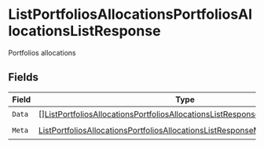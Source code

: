 # ListPortfoliosAllocationsPortfoliosAllocationsListResponse

Portfolios allocations


## Fields

| Field                                                                                                                                                                                         | Type                                                                                                                                                                                          | Required                                                                                                                                                                                      | Description                                                                                                                                                                                   |
| --------------------------------------------------------------------------------------------------------------------------------------------------------------------------------------------- | --------------------------------------------------------------------------------------------------------------------------------------------------------------------------------------------- | --------------------------------------------------------------------------------------------------------------------------------------------------------------------------------------------- | --------------------------------------------------------------------------------------------------------------------------------------------------------------------------------------------- |
| `Data`                                                                                                                                                                                        | [][ListPortfoliosAllocationsPortfoliosAllocationsListResponsePortfoliosAllocation](../../models/operations/listportfoliosallocationsportfoliosallocationslistresponseportfoliosallocation.md) | :heavy_check_mark:                                                                                                                                                                            | N/A                                                                                                                                                                                           |
| `Meta`                                                                                                                                                                                        | [ListPortfoliosAllocationsPortfoliosAllocationsListResponseMeta](../../models/operations/listportfoliosallocationsportfoliosallocationslistresponsemeta.md)                                   | :heavy_check_mark:                                                                                                                                                                            | N/A                                                                                                                                                                                           |